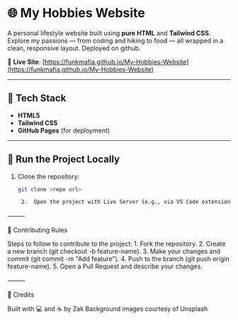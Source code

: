 # 🌐 My Hobbies Website

A personal lifestyle website built using **pure HTML** and **Tailwind CSS**.  
Explore my passions — from coding and hiking to food — all wrapped in a clean, responsive layout. Deployed on github.

🚀 **Live Site**: [https://funkmafia.github.io/My-Hobbies-Website](https://funkmafia.github.io/My-Hobbies-Website)

---

## 🧰 Tech Stack

- **HTML5**
- **Tailwind CSS**
- **GitHub Pages** (for deployment)

---

## 🚀 Run the Project Locally

1. Clone the repository:

   ```bash
   git clone <repo url>

   	2.	Open the project with Live Server (e.g., via VS Code extension).

⸻

🤝 Contributing Rules

Steps to follow to contribute to the project:
	1.	Fork the repository.
	2.	Create a new branch (git checkout -b feature-name).
	3.	Make your changes and commit (git commit -m "Add feature").
	4.	Push to the branch (git push origin feature-name).
	5.	Open a Pull Request and describe your changes.

⸻

📌 Credits

Built with 💻 and ☕ by Zak
Background images courtesy of Unsplash
